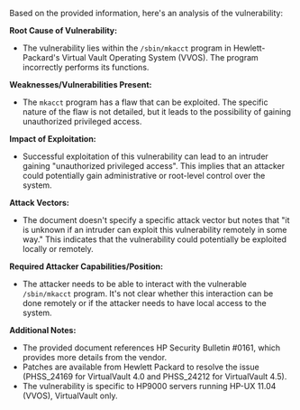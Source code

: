 Based on the provided information, here's an analysis of the vulnerability:

**Root Cause of Vulnerability:**

*   The vulnerability lies within the `/sbin/mkacct` program in Hewlett-Packard's Virtual Vault Operating System (VVOS). The program incorrectly performs its functions.

**Weaknesses/Vulnerabilities Present:**

*   The `mkacct` program has a flaw that can be exploited. The specific nature of the flaw is not detailed, but it leads to the possibility of gaining unauthorized privileged access.

**Impact of Exploitation:**

*   Successful exploitation of this vulnerability can lead to an intruder gaining "unauthorized privileged access". This implies that an attacker could potentially gain administrative or root-level control over the system.

**Attack Vectors:**

*   The document doesn't specify a specific attack vector but notes that "it is unknown if an intruder can exploit this vulnerability remotely in some way." This indicates that the vulnerability could potentially be exploited locally or remotely.

**Required Attacker Capabilities/Position:**

*   The attacker needs to be able to interact with the vulnerable `/sbin/mkacct` program. It's not clear whether this interaction can be done remotely or if the attacker needs to have local access to the system.

**Additional Notes:**

*   The provided document references HP Security Bulletin #0161, which provides more details from the vendor.
*   Patches are available from Hewlett Packard to resolve the issue (PHSS_24169 for VirtualVault 4.0 and PHSS_24212 for VirtualVault 4.5).
*   The vulnerability is specific to HP9000 servers running HP-UX 11.04 (VVOS), VirtualVault only.